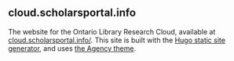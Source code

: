 ## cloud.scholarsportal.info

The website for the Ontario Library Research Cloud, available at [cloud.scholarsportal.info/](https://cloud.scholarsportal.info/). This site is built with the [Hugo static site generator](https://gohugo.io/), and uses [the Agency theme](http://themes.gohugo.io/agency/).